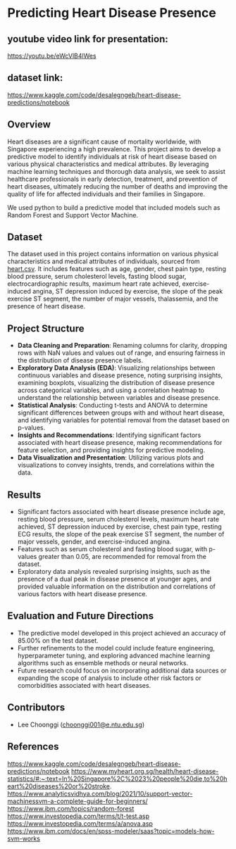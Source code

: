# Predicting Heart Disease Presence

## youtube video link for presentation:
https://youtu.be/eWcVlB4lWes

## dataset link:
https://www.kaggle.com/code/desalegngeb/heart-disease-predictions/notebook

## Overview
Heart diseases are a significant cause of mortality worldwide, with Singapore experiencing a high prevalence. This project aims to develop a predictive model to identify individuals at risk of heart disease based on various physical characteristics and medical attributes. By leveraging machine learning techniques and thorough data analysis, we seek to assist healthcare professionals in early detection, treatment, and prevention of heart diseases, ultimately reducing the number of deaths and improving the quality of life for affected individuals and their families in Singapore.

We used python to build a predictive model that included models such as Random Forest and Support Vector Machine.

## Dataset
The dataset used in this project contains information on various physical characteristics and medical attributes of individuals, sourced from [heart.csv](heart.csv). It includes features such as age, gender, chest pain type, resting blood pressure, serum cholesterol levels, fasting blood sugar, electrocardiographic results, maximum heart rate achieved, exercise-induced angina, ST depression induced by exercise, the slope of the peak exercise ST segment, the number of major vessels, thalassemia, and the presence of heart disease.

## Project Structure
- **Data Cleaning and Preparation**: Renaming columns for clarity, dropping rows with NaN values and values out of range, and ensuring fairness in the distribution of disease presence labels.
- **Exploratory Data Analysis (EDA)**: Visualizing relationships between continuous variables and disease presence, noting surprising insights, examining boxplots, visualizing the distribution of disease presence across categorical variables, and using a correlation heatmap to understand the relationship between variables and disease presence.
- **Statistical Analysis**: Conducting t-tests and ANOVA to determine significant differences between groups with and without heart disease, and identifying variables for potential removal from the dataset based on p-values.
- **Insights and Recommendations**: Identifying significant factors associated with heart disease presence, making recommendations for feature selection, and providing insights for predictive modeling.
- **Data Visualization and Presentation**: Utilizing various plots and visualizations to convey insights, trends, and correlations within the data.

## Results
- Significant factors associated with heart disease presence include age, resting blood pressure, serum cholesterol levels, maximum heart rate achieved, ST depression induced by exercise, chest pain type, resting ECG results, the slope of the peak exercise ST segment, the number of major vessels, gender, and exercise-induced angina.
- Features such as serum cholesterol and fasting blood sugar, with p-values greater than 0.05, are recommended for removal from the dataset.
- Exploratory data analysis revealed surprising insights, such as the presence of a dual peak in disease presence at younger ages, and provided valuable information on the distribution and correlations of various factors with heart disease presence.

## Evaluation and Future Directions
- The predictive model developed in this project achieved an accuracy of 85.00% on the test dataset.
- Further refinements to the model could include feature engineering, hyperparameter tuning, and exploring advanced machine learning algorithms such as ensemble methods or neural networks.
- Future research could focus on incorporating additional data sources or expanding the scope of analysis to include other risk factors or comorbidities associated with heart diseases.

## Contributors
- Lee Choonggi (choonggi001@e.ntu.edu.sg)

## References

https://www.kaggle.com/code/desalegngeb/heart-disease-predictions/notebook
https://www.myheart.org.sg/health/heart-disease-statistics/#:~:text=In%20Singapore%2C%2023%20people%20die,to%20heart%20diseases%20or%20stroke.
https://www.analyticsvidhya.com/blog/2021/10/support-vector-machinessvm-a-complete-guide-for-beginners/
https://www.ibm.com/topics/random-forest
https://www.investopedia.com/terms/t/t-test.asp
https://www.investopedia.com/terms/a/anova.asp
https://www.ibm.com/docs/en/spss-modeler/saas?topic=models-how-svm-works
